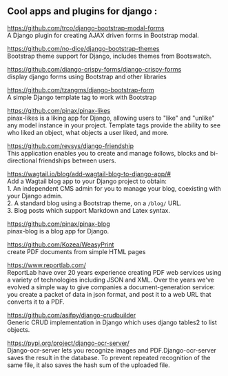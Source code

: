 
## Cool apps and plugins for django :

https://github.com/trco/django-bootstrap-modal-forms    
A Django plugin for creating AJAX driven forms in Bootstrap modal.  
  
  
https://github.com/no-dice/django-bootstrap-themes  
Bootstrap theme support for Django, includes themes from Bootswatch.  
  
  
https://github.com/django-crispy-forms/django-crispy-forms  
display django forms using Bootstrap and other libraries   
  
  
https://github.com/tzangms/django-bootstrap-form  
A simple Django template tag to work with Bootstrap  
  
  
https://github.com/pinax/pinax-likes  
pinax-likes is a liking app for Django, allowing users to "like" and "unlike" any model instance in your project. Template tags provide the ability to see who liked an object, what objects a user liked, and more.  
  
  
https://github.com/revsys/django-friendship  
This application enables you to create and manage follows, blocks and bi-directional friendships between users.   
  
  
https://wagtail.io/blog/add-wagtail-blog-to-django-app/#   
Add a Wagtail blog app to your Django project to obtain:  
    1. An independent CMS admin for you to manage your blog, coexisting with your Django admin.  
    2. A standard blog using a Bootstrap theme, on a `/blog/` URL.  
    3. Blog posts which support Markdown and Latex syntax.  
  
  
https://github.com/pinax/pinax-blog  
pinax-blog is a blog app for Django.  
  
  
https://github.com/Kozea/WeasyPrint  
create PDF documents from simple HTML pages   
  
  
https://www.reportlab.com/  
ReportLab have over 20 years experience creating PDF web services using a variety of technologies including JSON and XML. Over the years we've evolved a simple way to give companies a document-generation service: you create a packet of data in json format, and post it to a web URL that converts it to a PDF.  
  
  
https://github.com/asifpy/django-crudbuilder  
Generic CRUD implementation in Django which uses django tables2 to list objects.  
  
  
https://pypi.org/project/django-ocr-server/  
Django-ocr-server lets you recognize images and PDF.Django-ocr-server saves the result in the database. To prevent repeated recognition of the same file, it also saves the hash sum of the uploaded file.   
